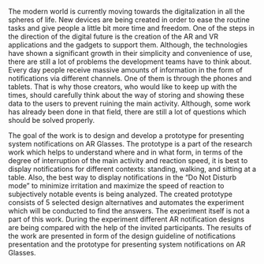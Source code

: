 The modern world is currently moving towards the digitalization in all the spheres of life. New devices are being created in order to ease the routine tasks and give people a little bit more time and freedom. One of the steps in the direction of the digital future is the creation of the AR and VR applications and the gadgets to support them. Although, the technologies have shown a significant growth in their simplicity and convenience of use, there are still a lot of problems the development teams have to think about. Every day people receive massive amounts of information in the form of notifications via different channels. One of them is through the phones and tablets. That is why those creators, who would like to keep up with the times, should carefully think about the way of storing and showing these data to the users to prevent ruining the main activity. Although, some work has already been done in that field, there are still a lot of questions which should be solved properly.  

The goal of the work is to design and develop a prototype for presenting system notifications on AR Glasses. The prototype is a part of the research work which helps to understand where and in what form, in terms of the degree of interruption of the main activity and reaction speed, it is best to display notifications for different contexts: standing, walking, and sitting at a table. Also, the best way to display notifications in the “Do Not Disturb mode” to minimize irritation and maximize the speed of reaction to subjectively notable events is being analyzed. The created prototype consists of 5 selected design alternatives and automates the experiment which will be conducted to find the answers. The experiment itself is not a part of this work. During the experiment different AR notification designs are being compared with the help of the invited participants. The results of the work are presented in form of the design guideline of notifications presentation and the prototype for presenting system notifications on AR Glasses.
